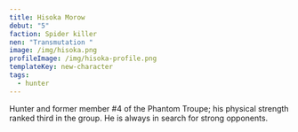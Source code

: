 ```yaml
---
title: Hisoka Morow
debut: "5"
faction: Spider killer
nen: "Transmutation "
image: /img/hisoka.png
profileImage: /img/hisoka-profile.png
templateKey: new-character
tags:
  - hunter
---
```


Hunter and former member #4 of the Phantom Troupe; his physical strength ranked third in the group. He is always in search for strong opponents.
